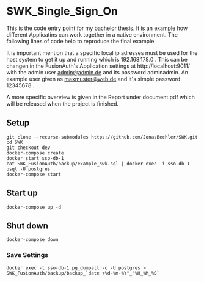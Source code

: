 # SWK_Single_Sign_On

This is the code entry point for my bachelor thesis. It is an example how different Applicatins can work together in a native environment. The following lines of code help to reproduce the final example. 

It is important mention that a specific local ip adresses must be used for the host system to get it up and running which is 192.168.178.0 . This can be changen in the FusionAuth's Application settings at http://localhost:9011/ with the admin user admin@admin.de and its password adminadmin. An example user given as maxmuster@web.de and it's simple password 12345678 . 

A more specific overview is given in the Report under document.pdf which will be released when the project is finished.

## Setup

```
git clone --recurse-submodules https://github.com/JonasBechler/SWK.git
cd SWK
git checkout dev
docker-compose create
docker start sso-db-1
cat SWK_FusionAuth/backup/example_swk.sql | docker exec -i sso-db-1 psql -U postgres
docker-compose start
```


## Start up
```
docker-compose up -d
```


## Shut down
```
docker-compose down
```


### Save Settings
```
docker exec -t sso-db-1 pg_dumpall -c -U postgres > SWK_FusionAuth/backup/backup_`date +%d-%m-%Y"_"%H_%M_%S`
```
